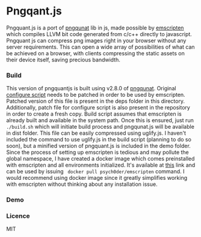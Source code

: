 # Pngqant.js
Pngquant.js is a port of [pngqunat](https://github.com/pornel/pngquant) lib in js, made possible by [emscripten](https://github.com/kripken/emscripten) which compiles LLVM bit code generated from c/c++ directly to javascript. Pngquant js can compress png images right in your browser without any server requirements. This can open a wide array of possibilities of what can be achieved on a browser, with clients compressing the static assets on their device itself, saving precious bandwidth.

### Build
This version of pngquantjs is built using v2.8.0 of [pngqunat](https://github.com/pornel/pngquant). Original [configure script](pngquant/configure) needs to be patched in order to be used by emscripten. Patched version of this file is present in the deps folder in this directory. Additionally, patch file for configure script is also present in the repository in order to create a fresh copy. Build script assumes that emscripten is already built and available in the system path. Once this is ensured, just run `./build.sh` which will initiate build process and pngqunat.js will be available in dist folder.
This file can be easily compressed using uglify.js. I haven't included the command to use uglify.js in the build script (planning to do so soon), but a minified version of pngquant.js is included in the demo folder.
Since the process of setting up emscripten is tedious and may pollute the global namespace, I have created a docker image which comes preinstalled with emscripten and all environments initialized. It's available at [this](https://hub.docker.com/r/psych0der/emscripten/) link and can be used by issuing `
docker pull psych0der/emscripten` command. I would recommend using docker image since it greatly simplifies working with emscripten without thinking about any installation issue.

### Demo

### Licence
MIT
